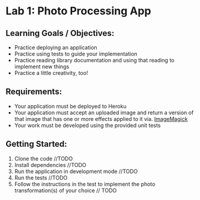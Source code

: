 # Lab 1: Photo Processing App

## Learning Goals / Objectives:

* Practice deploying an application
* Practice using tests to guide your implementation
* Practice reading library documentation and using that reading to implement new things
* Practice a little creativity, too!

## Requirements:

* Your application must be deployed to Heroku
* Your application must accept an uploaded image and return a version of that image that has one or more effects applied to it via. [ImageMagick](https://imagemagick.org/index.php)
* Your work must be developed using the provided unit tests

## Getting Started:

1. Clone the code //TODO
2. Install dependencies //TODO
3. Run the application in development mode //TODO
4. Run the tests //TODO
5. Follow the instructions in the test to implement the photo transformation(s) of your choice // TODO